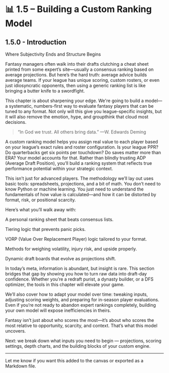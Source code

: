 
# 📊 1.5 – Building a Custom Ranking Model

## 1.5.0 - Introduction


Where Subjectivity Ends and Structure Begins

Fantasy managers often walk into their drafts clutching a cheat sheet printed from some expert’s site—usually a consensus ranking based on average projections. But here’s the hard truth: average advice builds average teams. If your league has unique scoring, custom rosters, or even just idiosyncratic opponents, then using a generic ranking list is like bringing a butter knife to a swordfight.

This chapter is about sharpening your edge. We're going to build a model—a systematic, numbers-first way to evaluate fantasy players that can be tuned to any format. Not only will this give you league-specific insights, but it will also remove the emotion, hype, and groupthink that cloud most decisions.

> “In God we trust. All others bring data.”
—W. Edwards Deming



A custom ranking model helps you assign real value to each player based on your league’s exact rules and roster configuration. Is your league PPR? Do quarterbacks get six points per touchdown? Do saves matter more than ERA? Your model accounts for that. Rather than blindly trusting ADP (Average Draft Position), you’ll build a ranking system that reflects true performance potential within your strategic context.

This isn’t just for advanced players. The methodology we’ll lay out uses basic tools: spreadsheets, projections, and a bit of math. You don’t need to know Python or machine learning. You just need to understand the fundamentals of how value is calculated—and how it can be distorted by format, risk, or positional scarcity.

Here’s what you’ll walk away with:

A personal ranking sheet that beats consensus lists.

Tiering logic that prevents panic picks.

VORP (Value Over Replacement Player) logic tailored to your format.

Methods for weighing volatility, injury risk, and upside properly.

Dynamic draft boards that evolve as projections shift.


In today’s meta, information is abundant, but insight is rare. This section bridges that gap by showing you how to turn raw data into draft-day confidence. Whether you’re a redraft purist, a dynasty builder, or a DFS optimizer, the tools in this chapter will elevate your game.

We’ll also cover how to adapt your model over time: tweaking inputs, adjusting scoring weights, and preparing for in-season player evaluations. Even if you’re not ready to abandon expert rankings completely, building your own model will expose inefficiencies in theirs.

Fantasy isn’t just about who scores the most—it’s about who scores the most relative to opportunity, scarcity, and context. That’s what this model uncovers.

Next: we break down what inputs you need to begin — projections, scoring settings, depth charts, and the building blocks of your custom engine.


---

Let me know if you want this added to the canvas or exported as a Markdown file.

